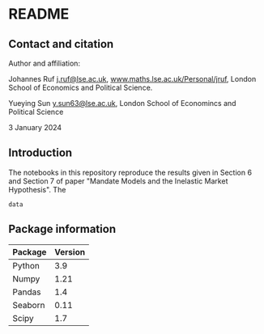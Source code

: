 # README

## Contact and citation
Author and affiliation:

Johannes Ruf j.ruf@lse.ac.uk, www.maths.lse.ac.uk/Personal/jruf, London School of Economics and Political Science.

Yueying Sun y.sun63@lse.ac.uk, London School of Economincs and Political Science

3 January 2024

## Introduction
The notebooks in this repository reproduce the results given in Section 6 and Section 7 of paper "Mandate Models and the Inelastic Market Hypothesis". The 


`data`



## Package information

| Package | Version | 
|--------|--------|
| Python | 3.9 |
| Numpy | 1.21 | 
| Pandas | 1.4 |
| Seaborn | 0.11 |
| Scipy | 1.7 |

